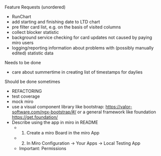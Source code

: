 Feature Requests (unordered)
* RunChart
* add starting and finishing date to LTD chart
* pre filter card list, e.g. on the basis of visited columns
* collect blocker statistic
* background service checking for card updates not caused by paying miro users
* logging/reporting information about problems with (possibly manually edited) statistic data

Needs to be done
* care about summertime in creating list of timestamps for daylies

Should be done sometimes
* REFACTORING
* test coverage
* mock miro
* use a visual component library like bootstrap: https://valor-software.com/ngx-bootstrap/#/ or a general framework like foundation https://get.foundation/
* Describe using the app in miro in README
  - 1) Create a miro Board in the miro App
  - 2) In Miro Configuration -> Your Apps -> Local Testing App
  - Important: Permissions

